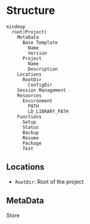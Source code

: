
# Structure

```mermaid
mindmap
  root)Project(
    MetaData
      Base Template
        Name
        Version
      Project
        Name
        Description
    Locations
      RootDir
        ConfigDir
    Session Management
    Resources
      Environment
        PATH
        LD_LIBRARY_PATH
    Functions
      Setup
      Status
      Backup
      Resume
      Package
      Test
```

## Locations

* ``RootDir``: Root of the project

## MetaData

Store
